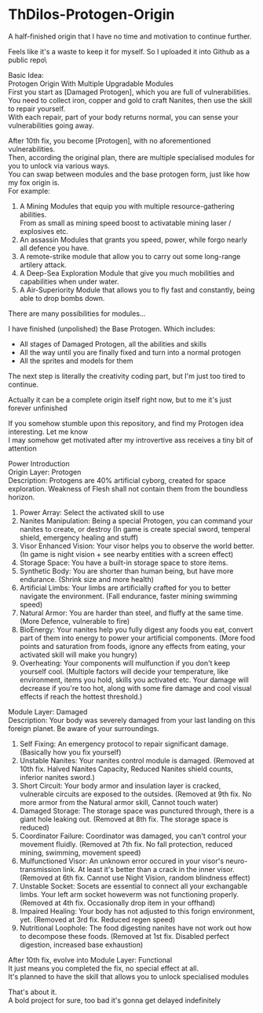 # ThDilos-Protogen-Origin
A half-finished origin that I have no time and motivation to continue further.

Feels like it's a waste to keep it for myself. So I uploaded it into Github as a public repo\

Basic Idea:\
Protogen Origin With Multiple Upgradable Modules\
First you start as [Damaged Protogen], which you are full of vulnerabilities.\
You need to collect iron, copper and gold to craft Nanites, then use the skill to repair yourself.\
With each repair, part of your body returns normal, you can sense your vulnerabilities going away.

After 10th fix, you become [Protogen], with no aforementioned vulnerabilities.\
Then, according the original plan, there are multiple specialised modules for you to unlock via various ways.\
You can swap between modules and the base protogen form, just like how my fox origin is.\
For example:
1. A Mining Modules that equip you with multiple resource-gathering abilities.\
From as small as mining speed boost to activatable mining laser / explosives etc.
2. An assassin Modules that grants you speed, power, while forgo nearly all defence you have.
3. A remote-strike module that allow you to carry out some long-range artilery attack.
4. A Deep-Sea Exploration Module that give you much mobilities and capabilities when under water.
5. A Air-Superiority Module that allows you to fly fast and constantly, being able to drop bombs down.

There are many possibilities for modules...

I have finished (unpolished) the Base Protogen. Which includes:
- All stages of Damaged Protogen, all the abilities and skills
- All the way until you are finally fixed and turn into a normal protogen
- All the sprites and models for them

The next step is literally the creativity coding part, but I'm just too tired to continue.

Actually it can be a complete origin itself right now, but to me it's just forever unfinished

If you somehow stumble upon this repository, and find my Protogen idea interesting. Let me know\
I may somehow get motivated after my introvertive ass receives a tiny bit of attention 




Power Introduction\
Origin Layer: Protogen\
Description: Protogens are 40% artificial cyborg, created for space exploration. Weakness of Flesh shall not contain them from the boundless horizon.
1. Power Array: Select the activated skill to use
2. Nanites Manipulation: Being a special Protogen, you can command your nanites to create, or destroy (In game is create special sword, temperal shield, emergency healing and stuff)
3. Visor Enhanced Vision: Your visor helps you to observe the world better. (In game is night vision + see nearby entities with a screen effect)
4. Storage Space: You have a built-in storage space to store items.
5. Synthetic Body: You are shorter than human being, but have more endurance. (Shrink size and more health)
6. Artificial Limbs: Your limbs are artificially crafted for you to better navigate the environment. (Fall endurance, faster mining swimming speed)
7. Natural Armor: You are harder than steel, and fluffy at the same time. (More Defence, vulnerable to fire)
8. BioEnergy: Your nanites help you fully digest any foods you eat, convert part of them into energy to power your artificial components. (More food points and saturation from foods, ignore any effects from eating, your activated skill will make you hungry)
9. Overheating: Your components will mulfunction if you don't keep yourself cool. (Multiple factors will decide your temperature, like environment, items you hold, skills you activated etc. Your damage will decrease if you're too hot, along with some fire damage and cool visual effects if reach the hottest threshold.)

Module Layer: Damaged\
Description: Your body was severely damaged from your last landing on this foreign planet. Be aware of your surroundings.
1. Self Fixing: An emergency protocol to repair significant damage. (Basically how you fix yourself)
2. Unstable Nanites: Your nanites control module is damaged. (Removed at 10th fix. Halved Nanites Capacity, Reduced Nanites shield counts, inferior nanites sword.)
3. Short Circuit: Your body armor and insulation layer is cracked, vulnerable circuits are exposed to the outsides. (Removed at 9th fix. No more armor from the Natural armor skill, Cannot touch water)
4. Damaged Storage: The storage space was punctured through, there is a giant hole leaking out. (Removed at 8th fix. The storage space is reduced)
5. Coordinator Failure: Coordinator was damaged, you can't control your movement fluidly. (Removed at 7th fix. No fall protection, reduced mining, swimming, movement speed)
6. Mulfunctioned Visor: An unknown error occured in your visor's neuro-transmission link. At least it's better than a crack in the inner visor. (Removed at 6th fix. Cannot use Night Vision, random blindness effect)
7. Unstable Socket: Socets are essential to connect all your exchangable limbs. Your left arm socket howeverm was not functioning properly. (Removed at 4th fix. Occasionally drop item in your offhand)
8. Impaired Healing: Your body has not adjusted to this forign environment, yet. (Removed at 3rd fix. Reduced regen speed)
9. Nutritional Loophole: The food digesting nanites have not work out how to decompose these foods. (Removed at 1st fix. Disabled perfect digestion, increased base exhaustion)

After 10th fix, evolve into Module Layer: Functional\
It just means you completed the fix, no special effect at all.\
It's planned to have the skill that allows you to unlock specialised modules

That's about it.\
A bold project for sure, too bad it's gonna get delayed indefinitely
